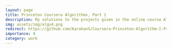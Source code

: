 ```yaml
---
layout: page
title: Princeton Coursera Algorithms, Part 1
description: My solutions to the projects given in the online course Algorithms, Part I by Kevin Wayne and Robert Sedgewick of the Princeton University.
img: assets/img/algs4.png
redirect: https://github.com/KarahanS/Coursera-Princeton-Algorithm-I-Projects
importance: 4
category: work
---
```

